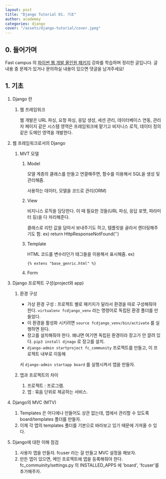 ```yaml
---
layout: post
title: "Django Tutorial 01. 기초"
author: academey
categories: django
cover: "/assets/django-tutorial/cover.jpeg"
---
```


## 0. 들어가며
Fast campus 의 [파이썬 웹 개발 올인원 패키지](https://www.fastcampus.co.kr/dev_online_pyweb/) 강좌를 학습하며 정리한 글입니다. 글 내용 중 문제가 있거나 문의하실 내용이 있으면 댓글을 남겨주세요!

## 1. 기초

1. Django 란
    1. 웹 프레임워크

        웹 개발은 URL 파싱, 요청 파싱, 응답 생성, 세션 관리, 데이터베이스 연동, 관리자 페이지 같은 시스템 영역은 프레임워크에 맡기고 비지니스 로직, 데이터 정의 같은 도메인 영역을 개발한다.

2. 웹 프레임워크로서의 Django
    1. MVT 모델
        1. Model

            모델 계층의 클래스를 만들고 연결해주면, 함수를 이용해서 SQL을 생성 및 관리해줌.

            사용하는 데이터, 모델을 코드로 관리(ORM)

        2. View

            비지니스 로직을 담당한다. 이 때 필요한 것들(URL 파싱, 응답 포맷, 파라미터 등)을 다 처리해준다. 

            클래스로 리턴 값을 담아서 보내주기도 하고, 템플릿을 골라서 렌더링해주기도 함. ex) return HttpResponseNotFound('')

        3. Template

            HTML 코드를 변수라던가 태그들을 이용해서 표시해줌. ex) 

            `{% extens "base_genric.html" %}`


        4. Form 
3. Django 프로젝트 구성(project와 app)
    1. 환경 구성
        - 가상 환경 구성 : 프로젝트 별로 패키지가 달라서 환경을 따로 구성해줘야 한다. `virtualenv fcdjango_venv` 라는 명령어로 독립된 환경 폴더를 만들었다.
        - 이 환경을 활성화 시키려면  `source fcdjango_venv/bin/activate` 를 실행하면 된다.
        - 장고를 설치해줘야 한다. 왜냐면 여기엔 독립된 환경이라 장고가 안 깔려 있다. `pip3 install djnago` 로 장고를 설치.
        - `django-admin startproject fc_community` 프로젝트를 만들고, 이 프로젝트 내부로 이동해

        서 `django-admin startapp board` 를 실행시켜서 앱을 만들자.

    2. 앱과 프로젝트의 차이
        1. 프로젝트 : 프로그램. 
        2. 앱 : 묶음 단위로 제공하는 서비스. 
4. Django의 MVC (MTV)
    1. Templates 은 어디에나 만들어도 상관 없는데, 앱에서 관리할 수 있도록 board/templates 폴더를 만들자.
    2. 이제 각 앱의 templates 폴더를 기본으로 바라보고 있기 때문에 가져올 수 있다.
5. Django에 대한 이해 점검
    1. 사용자 앱을 만들자. fcuser 라는 걸 만들고 MVC 설정을 해보자.
    2. 만든 앱이 있으면, 메인 프로젝트에 앱을 등록해줘야 한다. fc_commuinity/settings.py 의 INSTALLED_APPS 에 'board', 'fcuser'를 추가해주자.

